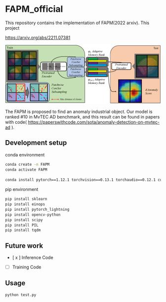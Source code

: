 # FAPM_official
This repository contains the implementation of FAPM(2022 arxiv).
This project 

https://arxiv.org/abs/2211.07381

![](architecture.png)

The FAPM is proposed to find an anomaly industrial object. Our model is ranked #10 in MvTEC AD benchmark, and this result can be found in papers with code( https://paperswithcode.com/sota/anomaly-detection-on-mvtec-ad ). 

## Development setup

conda environment
```sh
conda create -n FAPM
conda activate FAPM

conda install pytorch==1.12.1 torchvision==0.13.1 torchaudio==0.12.1 cudatoolkit=11.3 -c pytorch
```


pip environment
```sh
pip install sklearn
pip install einops
pip install pytorch_lightning
pip install opencv-python
pip install scipy
pip install PIL
pip install tqdm

```

## Future work

- [ x ] Inference Code
- [ ] Training Code 

## Usage

```sh
python test.py
```
